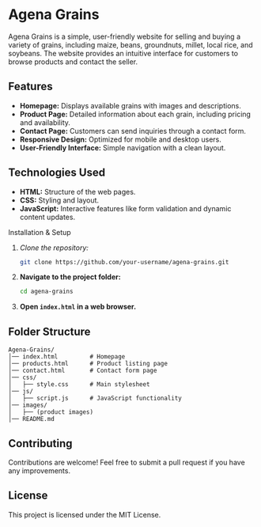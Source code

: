 
# Agena Grains  

Agena Grains is a simple, user-friendly website for selling and buying a variety of grains, including maize, beans, groundnuts, millet, local rice, and soybeans. The website provides an intuitive interface for customers to browse products and contact the seller.  

## Features  

- **Homepage:** Displays available grains with images and descriptions.  
- **Product Page:** Detailed information about each grain, including pricing and availability.  
- **Contact Page:** Customers can send inquiries through a contact form.  
- **Responsive Design:** Optimized for mobile and desktop users.  
- **User-Friendly Interface:** Simple navigation with a clean layout.  

## Technologies Used  

- **HTML:** Structure of the web pages.  
- **CSS:** Styling and layout.  
- **JavaScript:** Interactive features like form validation and dynamic content updates.  

 Installation & Setup  

1. *Clone the repository:*  
   ```sh
   git clone https://github.com/your-username/agena-grains.git
   ```  
2. **Navigate to the project folder:**  
   ```sh
   cd agena-grains
   ```  
3. **Open `index.html` in a web browser.**  

## Folder Structure  

```
Agena-Grains/
│── index.html         # Homepage
│── products.html      # Product listing page
│── contact.html       # Contact form page
│── css/
│   ├── style.css      # Main stylesheet
│── js/
│   ├── script.js      # JavaScript functionality
│── images/
│   ├── (product images)
│── README.md
```

## Contributing  

Contributions are welcome! Feel free to submit a pull request if you have any improvements.  

## License  

This project is licensed under the MIT License.  

